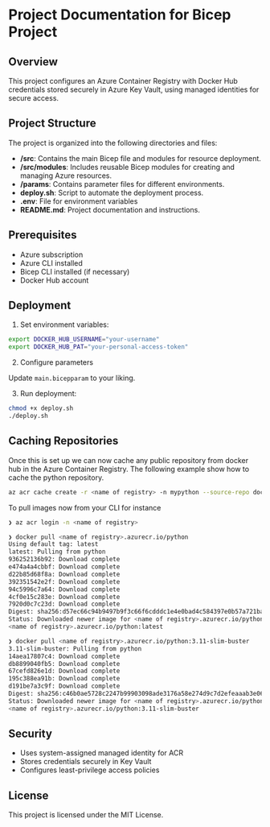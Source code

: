 # Project Documentation for Bicep Project

## Overview

This project configures an Azure Container Registry with Docker Hub credentials
stored securely in Azure Key Vault, using managed identities for secure access.

## Project Structure

The project is organized into the following directories and files:

- **/src**: Contains the main Bicep file and modules for resource deployment.
- **/src/modules**: Includes reusable Bicep modules for creating and managing
  Azure resources.
- **/params**: Contains parameter files for different environments.
- **deploy.sh**: Script to automate the deployment process.
- **.env**: File for environment variables
- **README.md**: Project documentation and instructions.

## Prerequisites

- Azure subscription
- Azure CLI installed
- Bicep CLI installed (if necessary)
- Docker Hub account

## Deployment

1. Set environment variables:

```bash
export DOCKER_HUB_USERNAME="your-username"
export DOCKER_HUB_PAT="your-personal-access-token"
```

2. Configure parameters

Update `main.bicepparam` to your liking.

3. Run deployment:

```bash
chmod +x deploy.sh
./deploy.sh
```

## Caching Repositories

Once this is set up we can now cache any public repository from docker hub in
the Azure Container Registry. The following example show how to cache the python
repository.

```bash
az acr cache create -r <name of registry> -n mypython --source-repo docker.io/library/python -t python -c dockerhub
```

To pull images now from your CLI for instance

```bash
❯ az acr login -n <name of registry>

❯ docker pull <name of registry>.azurecr.io/python
Using default tag: latest
latest: Pulling from python
936252136b92: Download complete
e474a4a4cbbf: Download complete
d22b85d68f8a: Download complete
392351542e2f: Download complete
94c5996c7a64: Download complete
4cf0e15c283e: Download complete
7920d0c7c23d: Download complete
Digest: sha256:d57ec66c94b9497b9f3c66f6cdddc1e4e0bad4c584397e0b57a721baef0e6fdc
Status: Downloaded newer image for <name of registry>.azurecr.io/python:latest
<name of registry>.azurecr.io/python:latest

❯ docker pull <name of registry>.azurecr.io/python:3.11-slim-buster
3.11-slim-buster: Pulling from python
14aea17807c4: Download complete
db8899040fb5: Download complete
67cefd826e1d: Download complete
195c388ea91b: Download complete
d191be7a3c9f: Download complete
Digest: sha256:c46b0ae5728c2247b99903098ade3176a58e274d9c7d2efeaaab3e0621a53935
Status: Downloaded newer image for <name of registry>.azurecr.io/python:3.11-slim-buster
<name of registry>.azurecr.io/python:3.11-slim-buster
```

## Security

- Uses system-assigned managed identity for ACR
- Stores credentials securely in Key Vault
- Configures least-privilege access policies

## License

This project is licensed under the MIT License.

